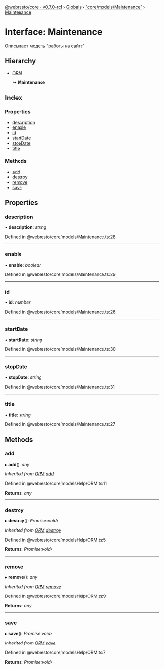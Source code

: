 [@webresto/core - v0.7.0-rc1](../README.md) › [Globals](../globals.md) › ["core/models/Maintenance"](../modules/_core_models_maintenance_.md) › [Maintenance](_core_models_maintenance_.maintenance.md)

# Interface: Maintenance

Описывает модель "работы на сайте"

## Hierarchy

* [ORM](_core_modelshelp_orm_.orm.md)

  ↳ **Maintenance**

## Index

### Properties

* [description](_core_models_maintenance_.maintenance.md#description)
* [enable](_core_models_maintenance_.maintenance.md#enable)
* [id](_core_models_maintenance_.maintenance.md#id)
* [startDate](_core_models_maintenance_.maintenance.md#startdate)
* [stopDate](_core_models_maintenance_.maintenance.md#stopdate)
* [title](_core_models_maintenance_.maintenance.md#title)

### Methods

* [add](_core_models_maintenance_.maintenance.md#add)
* [destroy](_core_models_maintenance_.maintenance.md#destroy)
* [remove](_core_models_maintenance_.maintenance.md#remove)
* [save](_core_models_maintenance_.maintenance.md#save)

## Properties

###  description

• **description**: *string*

Defined in @webresto/core/models/Maintenance.ts:28

___

###  enable

• **enable**: *boolean*

Defined in @webresto/core/models/Maintenance.ts:29

___

###  id

• **id**: *number*

Defined in @webresto/core/models/Maintenance.ts:26

___

###  startDate

• **startDate**: *string*

Defined in @webresto/core/models/Maintenance.ts:30

___

###  stopDate

• **stopDate**: *string*

Defined in @webresto/core/models/Maintenance.ts:31

___

###  title

• **title**: *string*

Defined in @webresto/core/models/Maintenance.ts:27

## Methods

###  add

▸ **add**(): *any*

*Inherited from [ORM](_core_modelshelp_orm_.orm.md).[add](_core_modelshelp_orm_.orm.md#add)*

Defined in @webresto/core/modelsHelp/ORM.ts:11

**Returns:** *any*

___

###  destroy

▸ **destroy**(): *Promise‹void›*

*Inherited from [ORM](_core_modelshelp_orm_.orm.md).[destroy](_core_modelshelp_orm_.orm.md#destroy)*

Defined in @webresto/core/modelsHelp/ORM.ts:5

**Returns:** *Promise‹void›*

___

###  remove

▸ **remove**(): *any*

*Inherited from [ORM](_core_modelshelp_orm_.orm.md).[remove](_core_modelshelp_orm_.orm.md#remove)*

Defined in @webresto/core/modelsHelp/ORM.ts:9

**Returns:** *any*

___

###  save

▸ **save**(): *Promise‹void›*

*Inherited from [ORM](_core_modelshelp_orm_.orm.md).[save](_core_modelshelp_orm_.orm.md#save)*

Defined in @webresto/core/modelsHelp/ORM.ts:7

**Returns:** *Promise‹void›*
